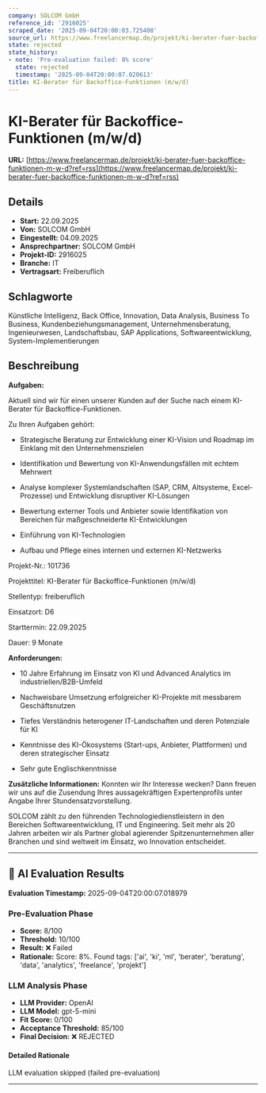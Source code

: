 ```yaml
---
company: SOLCOM GmbH
reference_id: '2916025'
scraped_date: '2025-09-04T20:00:03.725408'
source_url: https://www.freelancermap.de/projekt/ki-berater-fuer-backoffice-funktionen-m-w-d?ref=rss
state: rejected
state_history:
- note: 'Pre-evaluation failed: 8% score'
  state: rejected
  timestamp: '2025-09-04T20:00:07.020613'
title: KI-Berater für Backoffice-Funktionen (m/w/d)
---
```



# KI-Berater für Backoffice-Funktionen (m/w/d)
**URL:** [https://www.freelancermap.de/projekt/ki-berater-fuer-backoffice-funktionen-m-w-d?ref=rss](https://www.freelancermap.de/projekt/ki-berater-fuer-backoffice-funktionen-m-w-d?ref=rss)
## Details
- **Start:** 22.09.2025
- **Von:** SOLCOM GmbH
- **Eingestellt:** 04.09.2025
- **Ansprechpartner:** SOLCOM GmbH
- **Projekt-ID:** 2916025
- **Branche:** IT
- **Vertragsart:** Freiberuflich

## Schlagworte
Künstliche Intelligenz, Back Office, Innovation, Data Analysis, Business To Business, Kundenbeziehungsmanagement, Unternehmensberatung, Ingenieurwesen, Landschaftsbau, SAP Applications, Softwareentwicklung, System-Implementierungen

## Beschreibung
**Aufgaben:**

Aktuell sind wir für einen unserer Kunden auf der Suche nach einem KI-Berater für Backoffice-Funktionen.

Zu Ihren Aufgaben gehört:

+ Strategische Beratung zur Entwicklung einer KI-Vision und Roadmap im Einklang mit den Unternehmenszielen

+ Identifikation und Bewertung von KI-Anwendungsfällen mit echtem Mehrwert

+ Analyse komplexer Systemlandschaften (SAP, CRM, Altsysteme, Excel-Prozesse) und Entwicklung disruptiver KI-Lösungen

+ Bewertung externer Tools und Anbieter sowie Identifikation von Bereichen für maßgeschneiderte KI-Entwicklungen

+ Einführung von KI-Technologien

+ Aufbau und Pflege eines internen und externen KI-Netzwerks

Projekt-Nr.:
101736

Projekttitel:
KI-Berater für Backoffice-Funktionen (m/w/d)

Stellentyp:
freiberuflich

Einsatzort:
D6

Starttermin:
22.09.2025

Dauer:
9 Monate

**Anforderungen:**

+ 10 Jahre Erfahrung im Einsatz von KI und Advanced Analytics im industriellen/B2B-Umfeld

+ Nachweisbare Umsetzung erfolgreicher KI-Projekte mit messbarem Geschäftsnutzen

+ Tiefes Verständnis heterogener IT-Landschaften und deren Potenziale für KI

+ Kenntnisse des KI-Ökosystems (Start-ups, Anbieter, Plattformen) und deren strategischer Einsatz

+ Sehr gute Englischkenntnisse

**Zusätzliche Informationen:**
Konnten wir Ihr Interesse wecken? Dann freuen wir uns auf die Zusendung Ihres aussagekräftigen Expertenprofils unter Angabe Ihrer Stundensatzvorstellung.

SOLCOM zählt zu den führenden Technologiedienstleistern in den Bereichen Softwareentwicklung, IT und Engineering. Seit mehr als 20 Jahren arbeiten wir als Partner global agierender Spitzenunternehmen aller Branchen und sind weltweit im Einsatz, wo Innovation entscheidet.

---

## 🤖 AI Evaluation Results

**Evaluation Timestamp:** 2025-09-04T20:00:07.018979

### Pre-Evaluation Phase
- **Score:** 8/100
- **Threshold:** 10/100
- **Result:** ❌ Failed
- **Rationale:** Score: 8%. Found tags: ['ai', 'ki', 'ml', 'berater', 'beratung', 'data', 'analytics', 'freelance', 'projekt']

### LLM Analysis Phase
- **LLM Provider:** OpenAI
- **LLM Model:** gpt-5-mini
- **Fit Score:** 0/100
- **Acceptance Threshold:** 85/100
- **Final Decision:** ❌ REJECTED

#### Detailed Rationale
LLM evaluation skipped (failed pre-evaluation)

---
